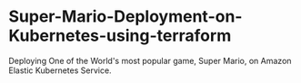 # Super-Mario-Deployment-on-Kubernetes-using-terraform
Deploying One of the World's most popular game, Super Mario, on Amazon Elastic Kubernetes Service.
